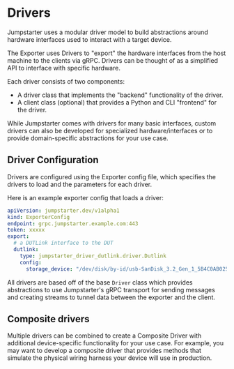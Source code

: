 # Drivers

Jumpstarter uses a modular driver model to build abstractions around hardware
interfaces used to interact with a target device.

The Exporter uses Drivers to "export" the hardware interfaces from the host machine
to the clients via gRPC. Drivers can be thought of as a simplified API to interface
with specific hardware.

Each driver consists of two components:
- A driver class that implements the "backend" functionality of the driver.
- A client class (optional) that provides a Python and CLI "frontend" for the driver.

While Jumpstarter comes with drivers for many basic interfaces, custom drivers
can also be developed for specialized hardware/interfaces or to provide
domain-specific abstractions for your use case.

## Driver Configuration

Drivers are configured using the Exporter config file, which specifies the drivers
to load and the parameters for each driver.

Here is an example exporter config that loads a driver:

```yaml
apiVersion: jumpstarter.dev/v1alpha1
kind: ExporterConfig
endpoint: grpc.jumpstarter.example.com:443
token: xxxxx
export:
  # a DUTLink interface to the DUT
  dutlink:
    type: jumpstarter_driver_dutlink.driver.Dutlink
    config:
      storage_device: "/dev/disk/by-id/usb-SanDisk_3.2_Gen_1_5B4C0AB025C0-0:0"
```

All drivers are based off of the base `Driver` class which provides abstractions
to use Jumpstarter's gRPC transport for sending messages and creating streams
to tunnel data between the exporter and the client.

## Composite drivers

Multiple drivers can be combined to create a Composite Driver with additional
device-specific functionality for your use case. For example, you may want to
develop a composite driver that provides methods that simulate the physical wiring
harness your device will use in production.
